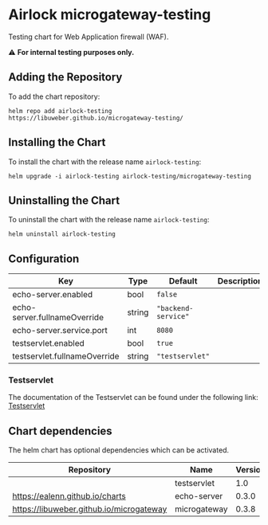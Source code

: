 Airlock microgateway-testing
====================

Testing chart for Web Application firewall (WAF).

:warning: **For internal testing purposes only.**

## Adding the Repository

To add the chart repository:

```console
helm repo add airlock-testing https://libuweber.github.io/microgateway-testing/
```

## Installing the Chart

To install the chart with the release name `airlock-testing`:

```console
helm upgrade -i airlock-testing airlock-testing/microgateway-testing
```

## Uninstalling the Chart

To uninstall the chart with the release name `airlock-testing`:

```console
helm uninstall airlock-testing
```

## Configuration

| Key | Type | Default | Description |
|-----|------|---------|-------------|
| echo-server.enabled | bool | `false` |  |
| echo-server.fullnameOverride | string | `"backend-service"` |  |
| echo-server.service.port | int | `8080` |  |
| testservlet.enabled | bool | `true` |  |
| testservlet.fullnameOverride | string | `"testservlet"` |  |

### Testservlet

The documentation of the Testservlet can be found under the following link: [Testservlet](https://github.com/libuweber/microgateway-testing/tree/master/charts/microgateway-testing/charts/testservlet)

## Chart dependencies
The helm chart has optional dependencies which can be activated.

| Repository | Name | Version |
|------------|------|---------|
|  | testservlet | 1.0 |
| https://ealenn.github.io/charts | echo-server | 0.3.0 |
| https://libuweber.github.io/microgateway | microgateway | 0.3.8 |